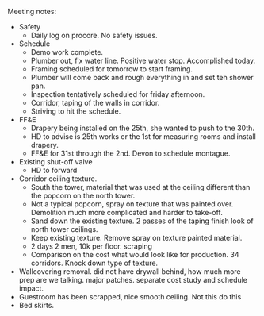 Meeting notes:
- Safety
	- Daily log on procore.  No safety issues.  
- Schedule
	- Demo work complete.
	- Plumber out, fix water line.  Positive water stop.  Accomplished today.  
	- Framing scheduled for tomorrow to start framing.
	- Plumber will come back and rough everything in and set teh shower pan. 
	- Inspection tentatively scheduled for friday afternoon.
	- Corridor, taping of the walls in corridor.  
	- Striving to hit the schedule.
- FF&E
	- Drapery being installed on the 25th, she wanted to push to the 30th.  
	- HD to advise is 25th works or the 1st for measuring rooms and install drapery.  
	- FF&E for 31st through the 2nd.  Devon to schedule montague.
- Existing shut-off valve
	- HD to forward
- Corridor ceiling texture.  
	- South the tower, material that was used at the ceiling different than the popcorn on the north tower.  
	- Not a typical popcorn, spray on texture that was painted over.  Demolition much more complicated and harder to take-off.  
	- Sand down the existing texture.  2 passes of the taping finish look of north tower ceilings.
	- Keep existing texture.  Remove spray on texture painted material.  
	- 2 days 2 men, 10k per floor.  scraping 
	- Comparison on the cost what would look like for production.  34 corridors.  Knock down type of texture.  
- Wallcovering removal.  did not have drywall behind, how much more prep are we talking. major patches.  separate cost study and schedule impact.  
- Guestroom has been scrapped, nice smooth ceiling.  Not this do this 
- Bed skirts.  
